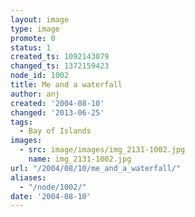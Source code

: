 ```yaml
---
layout: image
type: image
promote: 0
status: 1
created_ts: 1092143079
changed_ts: 1372159423
node_id: 1002
title: Me and a waterfall
author: anj
created: '2004-08-10'
changed: '2013-06-25'
tags:
  - Bay of Islands
images:
  - src: image/images/img_2131-1002.jpg
    name: img_2131-1002.jpg
url: "/2004/08/10/me_and_a_waterfall/"
aliases:
  - "/node/1002/"
date: '2004-08-10'
---
```


